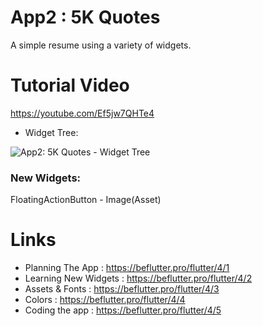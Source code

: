# App2 : 5K Quotes
 
 A simple resume using a variety of widgets.
 
 # Tutorial Video
 
https://youtube.com/Ef5jw7QHTe4

- Widget Tree:

![App2: 5K Quotes - Widget Tree](https://firebasestorage.googleapis.com/v0/b/flutter-pro-51469.appspot.com/o/c4l1p1.jpg?alt=media&token=f0aebe50-4791-4da9-a01b-114714b8cbe9)

### New Widgets:
FloatingActionButton - Image(Asset)
 

 
 
 # Links 
- Planning The App          : https://beflutter.pro/flutter/4/1
- Learning New Widgets      : https://beflutter.pro/flutter/4/2
- Assets & Fonts            : https://beflutter.pro/flutter/4/3
- Colors                    : https://beflutter.pro/flutter/4/4
- Coding the app            : https://beflutter.pro/flutter/4/5
 
